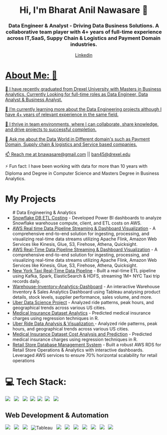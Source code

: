 <h1 align="center">Hi, I'm Bharat Anil Nawasare 👋</h1>
<h3 align="center"> Data Engineer & Analyst - Driving Data Business Solutions. A collaborative team player with 4+ years of full-time experience across IT,SaaS, Suppy Chain & Logistics and Payment Domain industries.</h3>

<p align="middle"> 
<a href="https://linkedin.com/in/bharat-nawasare" target="_blank">
Linkedin

# About Me: 👋

🔭 I have recently graduated from Drexel University with Masters in Business Analytics. Currently Looking for full-time roles as Data Engineer, Data Analyst & Business Analyst.

🌱 I’m currently learning more about the Data Engineering projects although I have 4+ years of relevant experience in the same field.

👯 I thrive in team environments, where I can collaborate, share knowledge, and drive projects to successful completion.

💬 Ask me about the Data World in Different domain's such as Payment Domain, Supply chain & logistics and Service based companies.

📫 Reach me at bnawasare@gmail.com || ban45@drexel.edu 

⚡ Fun fact: I have been working with data for more than 10 years with Diploma and Degree in Computer Science and Masters Degree in Business Analytics. 
<br/>

</a> 

# My Projects
<ul>
# Data Engineering & Analytics
  
<li><a href="https://github.com/roshinip21/Snowflake-Costing-Dashboards">Snowflake DB ETL Costing</a> - Developed Power BI dashboards to analyze Snowflake warehouse compute, client, and ETL costs on AWS.</li>
  <li><a href="https://github.com/roshinip21/Real-time-Data-Streaming-and-Dashboard-Visualization-with-AWS">AWS Real time Data Pipeline Streaming & Dashboard Visualization</a> - A comprehensive end-to-end solution for ingesting, processing, and visualizing real-time data streams utilizing Apache Flink, Amazon Web Services like Kinesis, Glue, S3, Firehose, Athena, Quicksight.  </li>
  <li><a href="https://github.com/roshinip21/Real-time-Data-Streaming-and-Dashboard-Visualization-with-AWS">AWS Real-Time Data Pipeline Streaming & Dashboard Visualization</a> - A comprehensive end-to-end solution for ingesting, processing, and visualizing real-time data streams utilizing Apache Flink, Amazon Web Services like Kinesis, Glue, S3, Firehose, Athena, Quicksight.  </li>
<li><a href="https://github.com/roshinip21/NYC-Taxi-Data-ETL">New York Taxi Real-Time Data Pipeline</a> - Built a real-time ETL pipeline using Kafka, Spark, ElasticSearch & HDFS, streaming 1M+ NYC Taxi trip records daily.</li>
<li><a href="https://github.com/roshinip21/Warehouse-Inventory-Analytics-Dashboard">Warehouse-Inventory-Analytics-Dashboard</a> - An interactive Warehouse Inventory & Sales Analytics Dashboard using Tableau analysing product details, stock levels, supplier performance, sales volume, and more.</li>
  <li><a href="https://github.com/roshinip21/Uber_Data_Visualization">Uber Data Science Project</a> - Analyzed ride patterns, peak hours, and geographical trends across various US cities.</li>
  <li><a href="https://github.com/roshinip21/Medical_Insurance_Analytics_R_Project">Medical Insurance Dataset Analytics</a> - Predicted medical insurance charges using regression techniques in R.</li>
  <li><a href="https://github.com/roshinip21/Uber_Data_Visualization">Uber Ride Data Analysis & Visualization </a> - Analyzed ride patterns, peak hours, and geographical trends across various US cities.</li>
  <li><a href="https://github.com/roshinip21/Medical_Insurance_Analytics_R_Project">Medical Insurance Dataset Cost Analysis and Prediction</a> - Predicted medical insurance charges using regression techniques in R.</li>
<li><a href="https://github.com/roshinip21/AWS_Retail_Enterprise_Database">Retail Store Database Management System</a> - Built a robust AWS RDS for Retail Store Operations & Analytics with interactive dashboards. Leveraged AWS services to ensure 70% horizontal scalability for retail operations</li>
</ul>


# 💻 Tech Stack:
<img src="https://img.shields.io/badge/JAVA-%2300599C.svg?style=for-the-badge&logo=JAVA&logoColor=white">&nbsp;&nbsp; <img src="https://img.shields.io/badge/CSS-%231572B6.svg?style=for-the-badge&logo=css3&logoColor=white">&nbsp;&nbsp; <img src="https://img.shields.io/badge/HTML-%234169E1.svg?style=for-the-badge&logo=html5&logoColor=white">&nbsp;&nbsp;<img src="https://img.shields.io/badge/React.js-%2361DAFB.svg?style=for-the-badge&logo=react&logoColor=white">&nbsp;&nbsp;<img src="https://img.shields.io/badge/React-%2361DAFB.svg?style=for-the-badge&logo=react&logoColor=white">&nbsp;&nbsp;<img src="https://img.shields.io/badge/Django-%23092E20.svg?style=for-the-badge&logo=django&logoColor=white">&nbsp;&nbsp;
<img src="https://img.shields.io/badge/Flask-%23000000.svg?style=for-the-badge&logo=flask&logoColor=white">&nbsp;&nbsp;
</p>

<h2>Web Development & Automation</h2>
<img src="https://img.shields.io/badge/Azure-%230078D4.svg?style=for-the-badge&logo=microsoft-azure&logoColor=white">&nbsp;&nbsp;
<img src="https://img.shields.io/badge/Google%20Cloud-%234285F4.svg?style=for-the-badge&logo=google-cloud&logoColor=white">&nbsp;&nbsp;
<img src="https://img.shields.io/badge/docker-%230db7ed.svg?style=for-the-badge&logo=docker&logoColor=white">&nbsp;&nbsp;
<img src="https://img.shields.io/badge/Tableau-10012?style=for-the-badge&logo=globe&logoColor=white" alt="Tableau"/>&nbsp;&nbsp;
<img src="https://img.shields.io/badge/Jira-%230A83D8.svg?style=for-the-badge&logo=jira&logoColor=white">&nbsp;&nbsp;
<img src="https://img.shields.io/badge/Microsoft%20Excel-%23217346.svg?style=for-the-badge&logo=microsoft-excel&logoColor=white">&nbsp;&nbsp;
<img src="https://img.shields.io/badge/Tableau-%23E97627.svg?style=for-the-badge&logo=tableau&logoColor=white">&nbsp;&nbsp;
<img src="https://img.shields.io/badge/Power%20BI-%23F2C811.svg?style=for-the-badge&logo=power-bi&logoColor=black">&nbsp;&nbsp;
<img src="https://img.shields.io/badge/Bash%20Script-%234EAA25.svg?style=for-the-badge&logo=gnu-bash&logoColor=white">&nbsp;&nbsp;
<img src="https://img.shields.io/badge/Bash%20Scripting-%234EAA25.svg?style=for-the-badge&logo=gnu-bash&logoColor=white">&nbsp;&nbsp;
<img src="https://img.shields.io/badge/Google%20Colab-%23F9AB00.svg?style=for-the-badge&logo=google-colab&logoColor=white">&nbsp;&nbsp;

</p>
